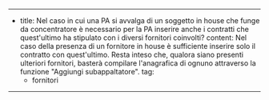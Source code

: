 ---
  - title: Nel caso in cui una PA si avvalga di un soggetto in house che funge da concentratore è necessario per la PA inserire anche i contratti che quest'ultimo ha stipulato con i diversi fornitori coinvolti?
    content: Nel caso della presenza di un fornitore in house è sufficiente inserire solo il contratto con quest'ultimo. Resta inteso che, qualora siano presenti ulteriori fornitori, basterà compilare l'anagrafica di ognuno attraverso la funzione "Aggiungi subappaltatore".
    tag:
      - fornitori
---